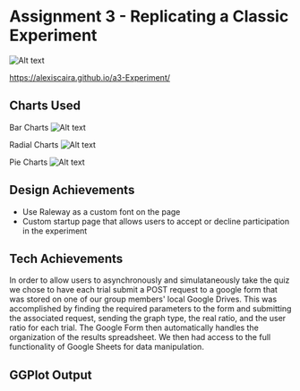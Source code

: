 # Assignment 3 - Replicating a Classic Experiment
![Alt text](https://github.com/alexiscaira/a3-Experiment/blob/main/img/Screen%20Shot%202022-02-14%20at%209.41.33%20PM.png?raw=true)


https://alexiscaira.github.io/a3-Experiment/

## Charts Used

Bar Charts
![Alt text](https://github.com/alexiscaira/a3-Experiment/blob/main/img/bar%20graph.png?raw=true)

Radial Charts
![Alt text](https://github.com/alexiscaira/a3-Experiment/blob/main/img/radial%20graph%20exam.png?raw=true)

Pie Charts
![Alt text](https://github.com/alexiscaira/a3-Experiment/blob/main/img/pie%20example.png?raw=true)

## Design Achievements

- Use Raleway as a custom font on the page
- Custom startup page that allows users to accept or decline participation in the experiment

## Tech Achievements

In order to allow users to asynchronously and simulataneously take the quiz we chose to have each trial submit a POST request to a google form that was stored on one of our group members' local Google Drives. This was accomplished by finding the required parameters to the form and submitting the associated request, sending the graph type, the real ratio, and the user ratio for each trial. The Google Form then automatically handles the organization of the results spreadsheet. We then had access to the full functionality of Google Sheets for data manipulation.

## GGPlot Output
